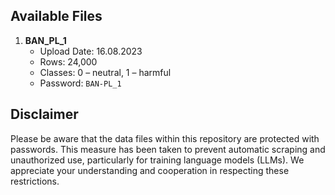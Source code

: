 ## Available Files

1. **BAN_PL_1**
   - Upload Date: 16.08.2023
   - Rows: 24,000
   - Classes: 0 – neutral, 1 – harmful 
   - Password: `BAN-PL_1`
   
## Disclaimer

Please be aware that the data files within this repository are protected with passwords. This measure has been taken to prevent automatic scraping and unauthorized use, particularly for training language models (LLMs). We appreciate your understanding and cooperation in respecting these restrictions.
